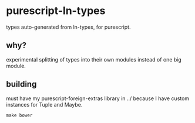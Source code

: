 # purescript-ln-types

types auto-generated from ln-types, for purescript.

## why?

experimental splitting of types into their own modules instead of one big module.

## building

must have my purescript-foreign-extras library in ../ because I have custom instances for Tuple and Maybe.

```
make bower
```
